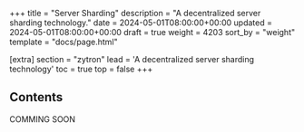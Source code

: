 +++
title = "Server Sharding"
description = "A decentralized server sharding technology."
date = 2024-05-01T08:00:00+00:00
updated = 2024-05-01T08:00:00+00:00
draft = true
weight = 4203
sort_by = "weight"
template = "docs/page.html"

[extra]
section = "zytron"
lead = 'A decentralized server sharding technology'
toc = true
top = false
+++

## Contents
COMMING SOON
